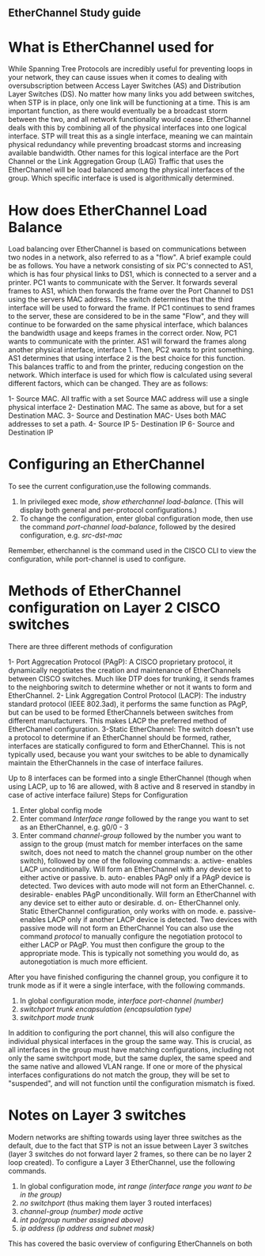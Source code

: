 ## EtherChannel Study guide

# What is EtherChannel used for
  
While Spanning Tree Protocols are incredibly useful for preventing loops in your network, they can cause issues when it comes to dealing with oversubscription between Access Layer Switches (AS) and Distribution Layer Switches (DS). No matter how many links you add between switches, when STP is in place, only one link will be functioning at a time. This is am important function, as there would eventually be a broadcast storm between the two, and all network functionality would cease. EtherChannel deals with this by combining all of the physical interfaces into one logical interface. STP will treat this as a single interface, meaning we can maintain physical redundancy while preventing broadcast storms and increasing available bandwidth. Other names for this logical interface are the Port Channel or the Link Aggregation Group (LAG)
Traffic that uses the EtherChannel will be load balanced among the physical interfaces of the group. Which specific interface is used is algorithmically determined.

# How does EtherChannel Load Balance
  
Load balancing over EtherChannel is based on communications between two nodes in a network, also referred to as a "flow".
A brief example could be as follows. You have a network consisting of six PC's connected to AS1, which is has four physical links to DS1,  which is connected to a server and a printer. PC1 wants to communicate with the Server. It forwards several frames to AS1, which then forwards the frame over the Port Channel to DS1 using the servers MAC address. The switch determines that the third interface will be used to forward the frame. If PC1 continues to send frames to the server, these are considered to be in the same "Flow", and they will continue to be forwarded on the same physical interface, which balances the bandwidth usage and keeps frames in the correct order. Now, PC1 wants to communicate with the printer. AS1 will forward the frames along another physical interface, interface 1. Then, PC2 wants to print something. AS1 determines that using interface 2 is the best choice for this function. This balances traffic to and from the printer, reducing congestion on the network.
Which interface is used for which flow is calculated using several different factors, which can be changed. They are as follows:
  
1- Source MAC. All traffic with a set Source MAC address will use a single physical interface
2- Destination MAC. The same as above, but for a set Destination MAC.
3- Source and Destination MAC- Uses both MAC addresses to set a path.
4- Source IP
5- Destination IP
6- Source and Destination IP

# Configuring an EtherChannel
  
To see the current configuration,use the following commands.
  
1. In privileged exec mode,  _show etherchannel load-balance_. (This will display both general and per-protocol configurations.)
2. To change the configuration, enter global configuration mode, then use the command _port-channel load-balance_, followed by the desired configuration, e.g. _src-dst-mac_
    
Remember, etherchannel is the command used in the CISCO CLI to view the configuration, while port-channel is used to configure.

# Methods of EtherChannel configuration on Layer 2 CISCO switches
  
There are three different methods of configuration 
  
1- Port Aggrecation Protocol (PAgP): A CISCO proprietary protocol, it dynamically negotiates the creation and maintenance of EtherChannels between CISCO switches. Much like DTP does for trunking, it sends frames to the neighboring switch to determine whether or not it wants to form and EtherChannel.
2- Link Aggregation Control Protocol (LACP): The industry standard protocol (IEEE 802.3ad), it performs the same function as PAgP, but can be used to be formed EtherChannels between switches from different manufacturers. This makes LACP the preferred method of EtherChannel configuration.
3-Static EtherChannel: The switch doesn't use a protocol to determine if an EtherChannel should be formed, rather, interfaces are statically configured to form and EtherChannel. This is not typically used, because you want your switches to be able to dynamically maintain the EtherChannels in the case of interface failures.
    
Up to 8 interfaces can be formed into a single EtherChannel (though when using LACP, up to 16 are allowed, with 8 active and 8 reserved in standby in case of active interface failure)
Steps for Configuration
  
1. Enter global config mode
2. Enter command _Interface range_ followed by the range you want to set as an EtherChannel, e.g. g0/0 - 3
3. Enter command _channel-group_ followed by the number you want to assign to the group (must match for member interfaces on the same switch, does not need to match the channel group number on the other switch), followed by one of the following commands:
a. active- enables LACP unconditionally. Will form an EtherChannel with any device set to either active or passive.
b. auto- enables PAgP only if a PAgP device is detected. Two devices with auto mode will not form an EtherChannel.
c. desirable- enables PAgP unconditionally. Will form an EtherChannel with any device set to either auto or desirable.
d. on- EtherChannel only. Static EtherChannel configuration, only works with on mode.
e. passive- enables LACP only if another LACP device is detected. Two devices with passive mode will not form an EtherChannel
You can also use the command _protocol_ to manually configure the negotiation protocol to either LACP or PAgP. You must then configure the group to the appropriate mode.   This is typically not something you would do, as autonegotiation is much more efficient.
    
After you have finished configuring the channel group, you configure it to trunk mode as if it were a single interface, with the following commands.
  
1. In global configuration mode, _interface port-channel (number)_
2. _switchport trunk encapsulation (encapsulation type)_
3. _switchport mode trunk_
    
  In addition to configuring the port channel, this will also configure the individual physical interfaces in the group the same way. This is crucial, as all interfaces in the group must have matching configurations, including not only the same switchport mode, but the same duplex, the same speed and the same native and allowed VLAN range. If one or more of the physical interfaces configurations do not match the group, they will be set to "suspended", and will not function until the configuration mismatch is fixed.

# Notes on Layer 3 switches
  
Modern networks are shifting towards using layer three switches as the default, due to the fact that STP is not an issue between Layer 3 switches (layer 3 switches do not forward layer 2 frames, so there can be no layer 2 loop created). 
To configure a Layer 3 EtherChannel, use the following commands.
  
1. In global configuration mode, _int range (interface range you want to be in the group)_
2. _no switchport_ (thus making them layer 3 routed interfaces)
3. _channel-group (number) mode active_
4. _int po(group number assigned above)_
5. _ip address (ip address and subnet mask)_

This has covered the basic overview of configuring EtherChannels on both 
